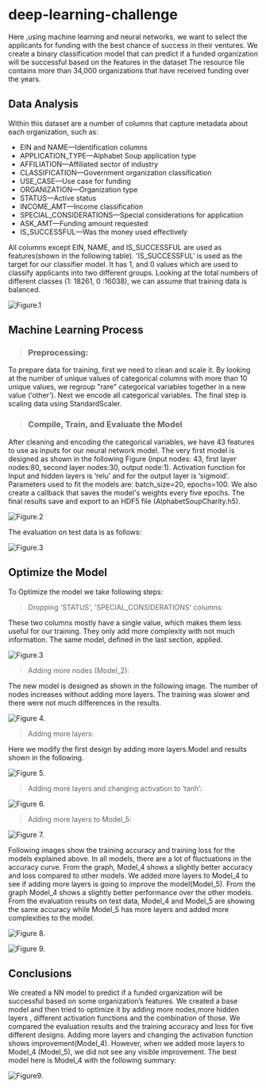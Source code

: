 # deep-learning-challenge
 Here ,using machine learning and neural networks, we want to select the applicants for funding with the best chance of success in their ventures. We create a binary classification model that can predict if a funded organization will be successful based on the features in the dataset
The resource file contains more than 34,000 organizations that have received funding over the years. 

## Data Analysis
Within this dataset are a number of columns that capture metadata about each organization, such as:
- EIN and NAME—Identification columns
- APPLICATION_TYPE—Alphabet Soup application type
- AFFILIATION—Affiliated sector of industry
- CLASSIFICATION—Government organization classification
- USE_CASE—Use case for funding
- ORGANIZATION—Organization type
- STATUS—Active status
- INCOME_AMT—Income classification
- SPECIAL_CONSIDERATIONS—Special considerations for application
- ASK_AMT—Funding amount requested
- IS_SUCCESSFUL—Was the money used effectively

All columns except EIN, NAME, and IS_SUCCESSFUL are used as features(shown in the following table). 'IS_SUCCESSFUL' is used as the target for our classifier model. It has 1, and 0 values which are used to classify applicants into two different groups. Looking at the total numbers of different classes (1: 18261,  0 :16038), we can assume that training data is balanced.

![Figure.1](images/data.png)

## Machine Learning Process
> ### Preprocessing: 

To prepare data for training, first we need to clean and scale it. By looking at the number of unique values of categorical columns with more than 10 unique values, we regroup "rare" categorical variables together in a new value (‘other’). Next we encode all categorical variables.
The final step is scaling data using StandardScaler.

> ### Compile, Train, and Evaluate the Model

After cleaning and encoding the categorical variables, we have 43 features to use as inputs for our neural network model. The very first model is designed as shown in the following Figure (input nodes: 43, first layer nodes:80, second layer nodes:30, output node:1). Activation function for Input and hidden layers is ‘relu’ and for the output layer is ‘sigmoid’.
Parameters used to fit the models are: batch_size=20, epochs=100. We also create a callback that saves the model's weights every five epochs. The final results save and export to an HDF5 file (AlphabetSoupCharity.h5).

![Figure.2](images/firstmodel.png)

The evaluation on test data is as follows: 

![Figure.3](images/firstmodel_test.png)

## Optimize the Model
To Optimize the model we take following steps:

> Dropping 'STATUS',  'SPECIAL_CONSIDERATIONS' columns:

These two columns mostly have a single value, which makes them less useful for our training. They only add more complexity with not much information.
The same model, defined in the last section, applied. 

![Figure.3](images/drop_cols.png)

> Adding more nodes (Model_2):

The new model is designed as shown in the following image. The number of nodes increases without adding more layers. The training was slower and there were not much differences in the results.

![Figure 4.](images/model2_summary.png)

> Adding more layers:

Here we modify the first design by adding more layers.Model and results shown in the following.

![Figure 5.](images/model3_summary.png)

> Adding more layers and changing activation to ‘tanh’:

![Figure 6.](images/model4_summary.png)

> Adding more layers to Model_5:

![Figure 7.](images/model5_summary.png)

Following images show the training accuracy and training loss for the models explained above. In all models, there are a lot of fluctuations in the accuracy curve. From the graph, Model_4 shows a slightly better accuracy and loss compared to other models.  We added more layers to Model_4 to see if adding more layers is going to improve the model(Model_5). From the graph Model_4 shows a slightly better performance over the other models. From the evaluation results on test data, Model_4 and Model_5 are showing the same accuracy while Model_5 has more layers and added more complexities to the model.   

![Figure 8.](images/accuracy.png)

![Figure 9.](images/loss.png)

## Conclusions
We created a NN model to predict if a funded organization will be successful based on some organization’s features. We created a base model and then tried to optimize it by adding more nodes,more hidden layers , different activation functions and the combination of those. We compared the evaluation results and the training accuracy and loss for five different designs. Adding more layers and changing the activation function shows improvement(Model_4). However, when we added more layers to Model_4 (Model_5), we did not see any visible improvement. The best model here is Model_4 with the following summary:
    
![Figure9.](images/model4_summary.png)

